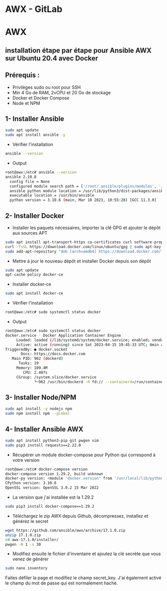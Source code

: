 # AWX - GitLab 

# AWX

## installation étape par étape pour Ansible AWX sur Ubuntu 20.4 avec Docker


## Prérequis :

- Privilèges sudo ou root pour SSH
- Min 4 Go de RAM, 2vCPU et 20 Go de stockage
- Docker et Docker Compose
- Node et NPM

## 1- Installer Ansible

```bash
sudo apt update
sudo apt install ansible -y
```

- Vérifier l'installation
```bash
ansible --version
```
- Output
```bash
root@awx:/etc# ansible --version
ansible 2.10.8
  config file = None
  configured module search path = ['/root/.ansible/plugins/modules', '/usr/share/ansible/plugins/modules']
  ansible python module location = /usr/lib/python3/dist-packages/ansible
  executable location = /usr/bin/ansible
  python version = 3.10.6 (main, Mar 10 2023, 10:55:28) [GCC 11.3.0]
  ```
  
  ## 2- Installer Docker
  
  - Installer les paquets nécessaires, importer la clé GPG et ajouter le dépôt aux sources APT

```bash
sudo apt install apt-transport-https ca-certificates curl software-properties-common gnupg-agent
curl -fsSL https://download.docker.com/linux/ubuntu/gpg | sudo apt-key add -
sudo add-apt-repository "deb [arch=amd64] https://download.docker.com/linux/ubuntu $(lsb_release -cs) stable"
```

- Mettre à jour le nouveau dépôt et installer Docker depuis son dépôt

```bash
sudo apt update
apt-cache policy docker-ce
```

- Installer docker-ce

```bash
sudo apt install docker-ce
```

- Vérifier l'installation
```bash
root@awx:/etc# sudo systemctl status docker
```
- Output
```bash
root@awx:/etc# sudo systemctl status docker
docker.service - Docker Application Container Engine
     Loaded: loaded (/lib/systemd/system/docker.service; enabled; vendor preset: enabled)
     Active: active (running) since Sat 2023-04-15 19:45:33 UTC; 6min ago
TriggeredBy: ● docker.socket
       Docs: https://docs.docker.com
   Main PID: 962 (dockerd)
      Tasks: 19
     Memory: 109.4M
        CPU: 2.407s
     CGroup: /system.slice/docker.service
             └─962 /usr/bin/dockerd -H fd:// --containerd=/run/containerd/containerd.sock
  ```

## 3- Installer Node/NPM

```bash
sudo apt install -y nodejs npm
sudo npm install npm --global
```

## 4- Installer Ansible AWX

```bash
sudo apt install python3-pip git pwgen vim
sudo pip3 install requests==2.22.0
```

- Récupérer un module docker-compose pour Python qui correspond à votre version

```bash
root@awx:/etc# docker-compose version
docker-compose version 1.29.2, build unknown
docker-py version: <module 'docker.version' from '/usr/local/lib/python3.10/dist-packages/docker/version.py'>
CPython version: 3.10.6
OpenSSL version: OpenSSL 3.0.2 15 Mar 2022
```

- La version que j'ai installée est la 1.29.2

```bash
sudo pip3 install docker-compose==1.29.2
```

- Téléchargez le zip AWX depuis Github, décompressez, installez et générez le secret

```bash
wget https://github.com/ansible/awx/archive/17.1.0.zip
unzip 17.1.0.zip
cd awx-17.1.0/installer/
pwgen -N 1 -s 30
```


- Modifiez ensuite le fichier d'inventaire et ajoutez la clé secrète que vous venez de générer

```bash
sudo nano inventory
```

Faites défiler la page et modifiez le champ secret_key. J'ai également activé le champ du mot de passe qui est normalement haché.
